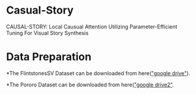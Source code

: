 # Casual-Story
CAUSAL-STORY: Local Causual Attention Utilizing Parameter-Efficient Tuning For Visual Story Synthesis

# Data Preparation
*The FlintstonesSV Dataset can be downloaded from here(["google drive"](https://drive.usercontent.google.com/download?id=1kG4esNwabJQPWqadSDaugrlF4dRaV33_&export=download&authuser=0)).


*The Pororo Dataset can be downloaded from here(["google drive2"]([https://drive.usercontent.google.com/download?id=1kG4esNwabJQPWqadSDaugrlF4dRaV33_&export=download&authuser=0](https://drive.usercontent.google.com/download?id=11Io1_BufAayJ1BpdxxV2uJUvCcirbrNc&export=download&authuser=0)).

